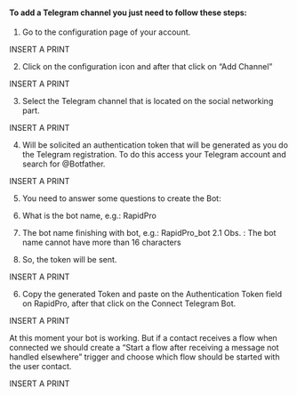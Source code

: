 #### To add a Telegram channel you just need to follow these steps: ####

1. Go to the configuration page of your account.

INSERT A PRINT

2. Click on the configuration icon and after that click on “Add Channel”

INSERT A PRINT

3. Select the Telegram channel that is located on the social networking part.

INSERT A PRINT

4. Will be solicited an authentication token that will be generated as you do the Telegram registration. To do this access your Telegram account and search for @Botfather.

INSERT A PRINT

5. You need to answer some questions to create the Bot:

1. What is the bot name, e.g.: RapidPro
2. The bot name finishing with bot, e.g.: RapidPro_bot
2.1 Obs. : The bot name cannot have more than 16 characters
3. So, the token will be sent.

INSERT A PRINT

6. Copy the generated Token and paste on the Authentication Token field on RapidPro, after that click on the Connect Telegram Bot.

INSERT A PRINT

At this moment your bot is working. But if a contact receives a flow when connected we should create a “Start a flow after receiving a message not handled elsewhere” trigger and choose which flow should be started with the user contact.

INSERT A PRINT

